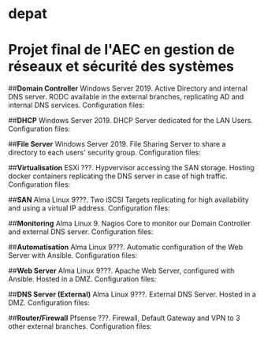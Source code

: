 # **depat**
# Projet final de l'AEC en gestion de réseaux et sécurité des systèmes

##**Domain Controller**
Windows Server 2019. Active Directory and internal DNS server. RODC available in the external branches, replicating AD and internal DNS services.
Configuration files:

##**DHCP**
Windows Server 2019. DHCP Server dedicated for the LAN Users.
Configuration files:

##**File Server**
Windows Server 2019. File Sharing Server to share a directory to each users' security group.
Configuration files:

##**Virtualisation**
ESXi ???. Hypvervisor accessing the SAN storage. Hosting docker containers replicating the DNS server in case of high traffic.
Configuration files:

##**SAN**
Alma Linux 9???. Two iSCSI Targets replicating for high availability and using a virtual IP address.
Configuration files:

##**Monitoring**
Alma Linux 9. Nagios Core to monitor our Domain Controller and external DNS server.
Configuration files: 

##**Automatisation**
Alma Linux 9???. Automatic configuration of the Web Server with Ansible.
Configuration files:

##**Web Server**
Alma Linux 9???. Apache Web Server, configured with Ansible. Hosted in a DMZ.
Configuration files:

##**DNS Server (External)**
Alma Linux 9???. External DNS Server. Hosted in a DMZ.
Configuration files:

##**Router/Firewall**
Pfsense ???. Firewall, Default Gateway and VPN to 3 other external branches.
Configuration files:


